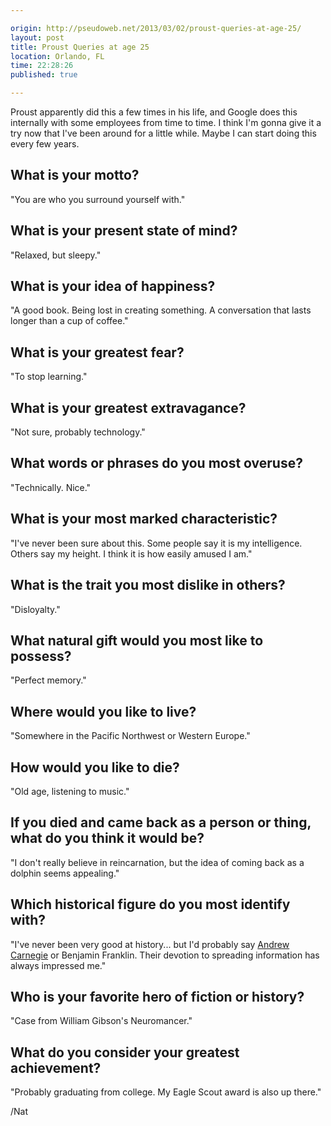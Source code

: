 ```yaml
---

origin: http://pseudoweb.net/2013/03/02/proust-queries-at-age-25/
layout: post
title: Proust Queries at age 25
location: Orlando, FL
time: 22:28:26
published: true

---
```


Proust apparently did this a few times in his life, and Google does this internally with some employees from time to time. I think I'm gonna give it a try now that I've been around for a little while. Maybe I can start doing this every few years.

## What is your motto?

"You are who you surround yourself with."

## What is your present state of mind?

"Relaxed, but sleepy."

## What is your idea of happiness?

"A good book. Being lost in creating something. A conversation that lasts longer than a cup of coffee."

## What is your greatest fear?

"To stop learning."

## What is your greatest extravagance?

"Not sure, probably technology."

## What words or phrases do you most overuse?

"Technically. Nice."

## What is your most marked characteristic?

"I've never been sure about this. Some people say it is my intelligence. Others say my height. I think it is how easily amused I am."

## What is the trait you most dislike in others?

"Disloyalty."

## What natural gift would you most like to possess?

"Perfect memory."

## Where would you like to live?

"Somewhere in the Pacific Northwest or Western Europe."

## How would you like to die?

"Old age, listening to music."

## If you died and came back as a person or thing, what do you think it would be?

"I don't really believe in reincarnation, but the idea of coming back as a dolphin seems appealing."

## Which historical figure do you most identify with?

"I've never been very good at history... but I'd probably say [Andrew Carnegie](http://en.wikipedia.org/wiki/Carnegie_library) or Benjamin Franklin. Their devotion to spreading information has always impressed me."

## Who is your favorite hero of fiction or history?

"Case from William Gibson's Neuromancer."

## What do you consider your greatest achievement?

"Probably graduating from college. My Eagle Scout award is also up there."

/Nat
